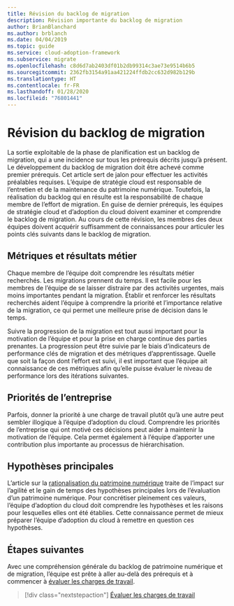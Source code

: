 ```yaml
---
title: Révision du backlog de migration
description: Révision importante du backlog de migration
author: BrianBlanchard
ms.author: brblanch
ms.date: 04/04/2019
ms.topic: guide
ms.service: cloud-adoption-framework
ms.subservice: migrate
ms.openlocfilehash: c8d6d7ab2403df01b2db99314c3ae73e9514b6b5
ms.sourcegitcommit: 2362fb3154a91aa421224ffdb2cc632d982b129b
ms.translationtype: HT
ms.contentlocale: fr-FR
ms.lasthandoff: 01/28/2020
ms.locfileid: "76801441"
---
```

# <a name="migration-backlog-review"></a>Révision du backlog de migration

La sortie exploitable de la phase de planification est un backlog de migration, qui a une incidence sur tous les prérequis décrits jusqu’à présent. Le développement du backlog de migration doit être achevé comme premier prérequis. Cet article sert de jalon pour effectuer les activités préalables requises. L’équipe de stratégie cloud est responsable de l’entretien et de la maintenance du patrimoine numérique. Toutefois, la réalisation du backlog qui en résulte est la responsabilité de chaque membre de l’effort de migration. En guise de dernier prérequis, les équipes de stratégie cloud et d’adoption du cloud doivent examiner et comprendre le backlog de migration. Au cours de cette révision, les membres des deux équipes doivent acquérir suffisamment de connaissances pour articuler les points clés suivants dans le backlog de migration.

## <a name="business-outcomes-and-metrics"></a>Métriques et résultats métier

Chaque membre de l’équipe doit comprendre les résultats métier recherchés. Les migrations prennent du temps. Il est facile pour les membres de l’équipe de se laisser distraire par des activités urgentes, mais moins importantes pendant la migration. Établir et renforcer les résultats recherchés aident l’équipe à comprendre la priorité et l’importance relative de la migration, ce qui permet une meilleure prise de décision dans le temps.

Suivre la progression de la migration est tout aussi important pour la motivation de l’équipe et pour la prise en charge continue des parties prenantes. La progression peut être suivie par le biais d’indicateurs de performance clés de migration et des métriques d’apprentissage. Quelle que soit la façon dont l’effort est suivi, il est important que l’équipe ait connaissance de ces métriques afin qu’elle puisse évaluer le niveau de performance lors des itérations suivantes.

## <a name="business-priorities"></a>Priorités de l’entreprise

Parfois, donner la priorité à une charge de travail plutôt qu’à une autre peut sembler illogique à l’équipe d’adoption du cloud. Comprendre les priorités de l’entreprise qui ont motivé ces décisions peut aider à maintenir la motivation de l’équipe. Cela permet également à l’équipe d’apporter une contribution plus importante au processus de hiérarchisation.

## <a name="core-assumptions"></a>Hypothèses principales

L’article sur la [rationalisation du patrimoine numérique](../../../digital-estate/rationalize.md) traite de l’impact sur l’agilité et le gain de temps des hypothèses principales lors de l’évaluation d’un patrimoine numérique. Pour concrétiser pleinement ces valeurs, l’équipe d’adoption du cloud doit comprendre les hypothèses et les raisons pour lesquelles elles ont été établies. Cette connaissance permet de mieux préparer l’équipe d’adoption du cloud à remettre en question ces hypothèses.

## <a name="next-steps"></a>Étapes suivantes

Avec une compréhension générale du backlog de patrimoine numérique et de migration, l’équipe est prête à aller au-delà des prérequis et à commencer à [évaluer les charges de travail](../assess/index.md).

> [!div class="nextstepaction"]
> [Évaluer les charges de travail](../assess/index.md)
